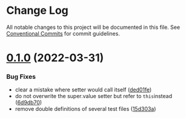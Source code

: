 # Change Log

All notable changes to this project will be documented in this file.
See [Conventional Commits](https://conventionalcommits.org) for commit guidelines.

# [0.1.0](https://github.com/umbraco/Umbraco.UI/compare/@umbraco-ui/uui-radio@0.0.18...@umbraco-ui/uui-radio@0.1.0) (2022-03-31)

### Bug Fixes

- clear a mistake where setter would call itself ([ded01fe](https://github.com/umbraco/Umbraco.UI/commit/ded01fec3d47922a65f2a6672b57a8ec526e7f41))
- do not overwrite the super.value setter but refer to `this`instead ([6d9db70](https://github.com/umbraco/Umbraco.UI/commit/6d9db70e388032f1e746b0ea59bc78cfdb4951bd))
- remove double definitions of several test files ([15d303a](https://github.com/umbraco/Umbraco.UI/commit/15d303a173981d16a78a879f959dfae045f494ce))
